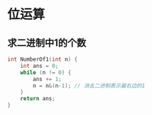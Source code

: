 # 位运算

## 求二进制中1的个数
```c++
int NumberOf1(int n) {
    int ans = 0;
    while (n != 0) {
        ans += 1;
        n = n&(n-1); // 消去二进制表示最右边的1
    }
    return ans;
}
```
